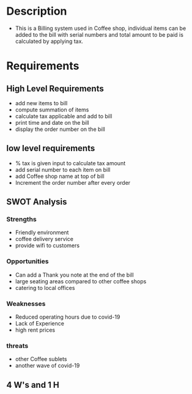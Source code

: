 # Description
* This is a Billing system used in Coffee shop, individual items can be added to the bill with serial numbers and total amount to be paid is calculated by applying tax.

# Requirements

## High Level Requirements
* add new items to bill
* compute summation of items
* calculate tax applicable and add to bill
* print time and date on the bill
* display the order number on the bill

## low level requirements
* % tax is given input to calculate tax amount
* add serial number to each item on bill
* add Coffee shop name at top of bill
* Increment the order number after every order

## SWOT Analysis

### Strengths
* Friendly environment
* coffee delivery service
* provide wifi to customers

### Opportunities 
* Can add a Thank you note at the end of the bill
* large seating areas compared to other coffee shops
* catering to local offices

### Weaknesses
* Reduced operating hours due to covid-19
* Lack of Experience
* high rent prices

### threats
* other Coffee sublets
* another wave of covid-19

## 4 W's and 1 H